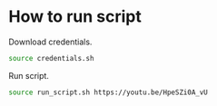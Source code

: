 # How to run script

Download credentials.

```sh
source credentials.sh
```

Run script.

```sh
source run_script.sh https://youtu.be/HpeSZi0A_vU
```
